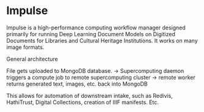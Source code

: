 # Impulse

Impulse is a high-performance computing workflow manager designed primarily for running Deep Learning Document Models on Digitized Documents for Libraries and Cultural Heritage Institutions. It works on many image formats.

General architecture

File gets uploaded to MongoDB database. -> Supercomputing daemon triggers a compute job to remote supercomputing cluster -> remote worker returns generated text, images, etc. back into MongoDB

This allows for automation of downstream intake, such as Redivis, HathiTrust, Digital Collections, creation of IIIF manifests. Etc.
